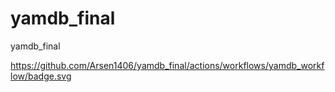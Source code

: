 # yamdb_final
yamdb_final

https://github.com/Arsen1406/yamdb_final/actions/workflows/yamdb_workflow/badge.svg

